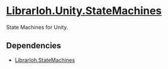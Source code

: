 # [LibrarIoh.Unity.StateMachines](https://github.com/SorceryStory/LibrarIoh.Unity.StateMachines)

State Machines for Unity.

## Dependencies

- [LibrarIoh.StateMachines](https://github.com/SorceryStory/LibrarIoh.StateMachines)
